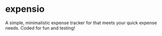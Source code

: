 # expensio
A simple, minimalistic expense tracker for that meets your quick expense needs. Coded for fun and testing!
